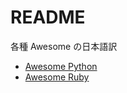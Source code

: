 # README

各種 Awesome の日本語訳

- [Awesome Python](/hatai/Awesome.jp/blob/master/python.md)
- [Awesome Ruby](/hatai/Awesome.jp/blob/master/ruby.md)
